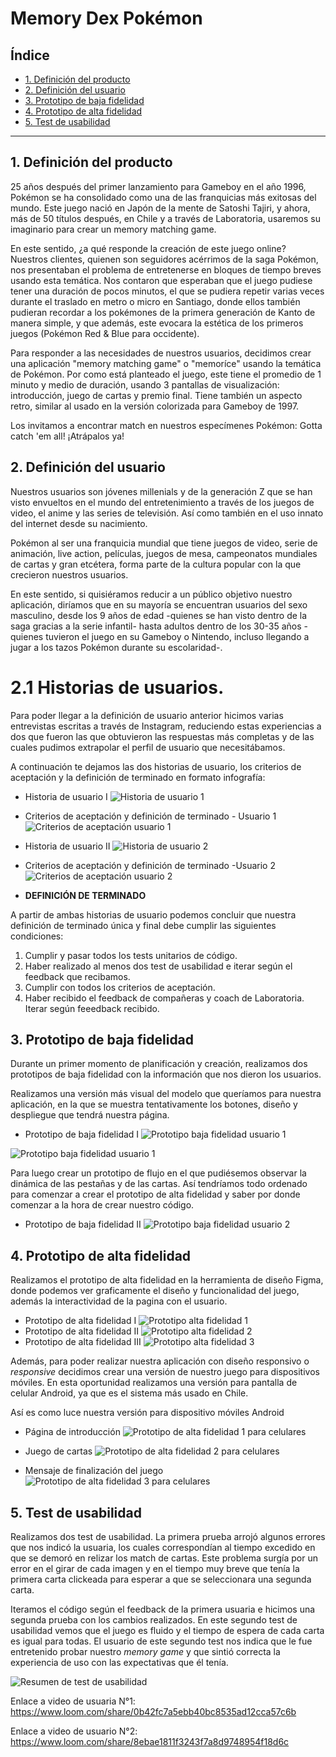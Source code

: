 # Memory Dex Pokémon

## Índice

* [1. Definición del producto](#1-Definición-del-producto)
* [2. Definición del usuario](#2-Definición-del-usuario)
* [3. Prototipo de baja fidelidad](#3-Prototipo-de-baja-fidelidad)
* [4. Prototipo de alta fidelidad](#4-Prototipo-de-alta-fidelidad)
* [5. Test de usabilidad](#5-Test-de-usabilidad)


***

## 1. Definición del producto


25 años después del primer lanzamiento para Gameboy en el año 1996, Pokémon se ha consolidado como una de las franquicias más exitosas del mundo. Este juego nació en Japón de la mente de Satoshi Tajiri, y ahora, más de 50 títulos después, en Chile y a través de Laboratoria, usaremos su imaginario para crear un memory matching game. 

En este sentido, ¿a qué responde la creación de este juego online? Nuestros clientes, quienen son seguidores acérrimos de la saga Pokémon, nos presentaban el problema de entretenerse en bloques de tiempo breves usando esta temática. Nos contaron que esperaban que el juego pudiese tener una duración de pocos minutos, el que se pudiera repetir varias veces durante el traslado en metro o micro en Santiago, donde ellos también pudieran recordar a los pokémones de la primera generación de Kanto de manera simple, y que además, este evocara la estética de los primeros juegos (Pokémon Red & Blue para occidente).

Para responder a las necesidades de nuestros usuarios, decidimos crear una aplicación "memory matching game" o "memoríce" usando la temática de Pokémon. Por como está planteado el juego, este tiene el promedio de 1 minuto y medio de duración, usando 3 pantallas de visualización: introducción, juego de cartas y premio final. Tiene también un aspecto retro, similar al usado en la versión colorizada para Gameboy de 1997. 

Los invitamos a encontrar match en nuestros especímenes Pokémon: Gotta catch 'em all! ¡Atrápalos ya!

## 2. Definición del usuario

Nuestros usuarios son jóvenes millenials y de la generación Z que se han visto envueltos en el mundo del entretenimiento a través de los juegos de video, el anime y las series de televisión. Así como también en el uso innato del internet desde su nacimiento. 

Pokémon al ser una franquicia mundial que tiene juegos de video, serie de animación, live action, películas, juegos de mesa, campeonatos mundiales de cartas y gran etcétera, forma parte de la cultura popular con la que crecieron nuestros usuarios. 

En este sentido, si quisiéramos reducir a un público objetivo nuestro aplicación, diríamos que en su mayoría se encuentran usuarios del sexo masculino, desde los 9 años de edad -quienes se han visto dentro de la saga gracias a la serie infantil- hasta adultos dentro de los 30-35 años -quienes tuvieron el juego en su Gameboy o Nintendo, incluso llegando a jugar a los tazos Pokémon durante su escolaridad-. 

# 2.1 Historias de usuarios.

Para poder llegar a la definición de usuario anterior hicimos varias entrevistas escritas a través de Instagram, reduciendo estas experiencias a dos que fueron las que obtuvieron las respuestas más completas y de las cuales pudimos extrapolar el perfil de usuario que necesitábamos. 

A continuación te dejamos las dos historias de usuario, los criterios de aceptación y la definición de terminado en formato infografía:

* Historia de usuario I
![Historia de usuario 1](imagenesProyecto/readme/Historia_de_usuario_1_.png)

* Criterios de aceptación y definición de terminado - Usuario 1
![Criterios de aceptación usuario 1](imagenesProyecto/readme/Criterio_y_definici%C3%B3n_2.png)


* Historia de usuario II
![Historia de usuario 2](imagenesProyecto/readme/Historia_de_usuario_2.png)


* Criterios de aceptación y definición de terminado -Usuario 2
![Criterios de aceptación usuario 2](imagenesProyecto/readme/Criterios_y_definici%C3%B3n_1.png)

* **DEFINICIÓN DE TERMINADO**

A partir de ambas historias de usuario podemos concluir que nuestra definición de terminado única y final debe cumplir las siguientes condiciones:

1. Cumplir y pasar todos los tests unitarios de código. 
2. Haber realizado al menos dos test de usabilidad e iterar según el feedback que recibamos. 
3.  Cumplir con todos los criterios de aceptación.
4. Haber recibido el feedback de compañeras y coach de Laboratoria. Iterar según feeedback recibido.


## 3. Prototipo de baja fidelidad

Durante un primer momento de planificación y creación, realizamos dos prototipos de baja fidelidad con la información que nos dieron los usuarios. 

Realizamos una versión más visual del modelo que queríamos para nuestra aplicación, en la que se muestra tentativamente los botones, diseño y despliegue que tendrá nuestra página. 

* Prototipo de baja fidelidad I
![Prototipo baja fidelidad usuario 1](imagenesProyecto/readme/prototype_lf1.jpg)

![Prototipo baja fidelidad usuario 1](imagenesProyecto/readme/prototype_lf2.jpg)

Para luego crear un prototipo de flujo en el que pudiésemos observar la dinámica de las pestañas y de las cartas. Así tendríamos todo ordenado para comenzar a crear el prototipo de alta fidelidad y saber por donde comenzar a la hora de crear nuestro código. 

* Prototipo de baja fidelidad II
![Prototipo baja fidelidad usuario 2](imagenesProyecto/readme/Prototipo_historia_2.png)

## 4. Prototipo de alta fidelidad

Realizamos el prototipo de alta fidelidad en la herramienta de diseño Figma, donde podemos ver graficamente el diseño y funcionalidad del juego, además la interactividad de la pagina con el usuario.

* Prototipo de alta fidelidad I
![Prototipo alta fidelidad 1](imagenesProyecto/readme/Prototipo%20figma%201.png)
* Prototipo de alta fidelidad II
![Prototipo alta fidelidad 2](imagenesProyecto/readme/Prototipo%20figma%202.png)
* Prototipo de alta fidelidad III
![Prototipo alta fidelidad 3](imagenesProyecto/readme/Prototipo%20figma%203.png)

Además, para poder realizar nuestra aplicación con diseño responsivo o *responsive* decidimos crear una versión de nuestro juego para dispositivos móviles. En esta oportunidad realizamos una versión para pantalla de celular Android, ya que es el sistema más usado en Chile.

Así es como luce nuestra versión para dispositivo móviles Android

* Página de introducción
![Prototipo de alta fidelidad 1 para celulares](imagenesProyecto/readme/VrMobile.bmp) 

* Juego de cartas 
![Prototipo de alta fidelidad 2 para celulares](imagenesProyecto/readme/VrMobile2.bmp) 

* Mensaje de finalización del juego
![Prototipo de alta fidelidad 3 para celulares](imagenesProyecto/readme/VrMobile3.bmp) 


## 5. Test de usabilidad

Realizamos dos test de usabilidad. La primera prueba arrojó algunos errores que nos indicó la usuaria, los cuales correspondían al tiempo excedido en que se demoró en relizar los match de cartas. Este problema surgía por un error en el girar de cada imagen y en el tiempo muy breve que tenía la primera carta clickeada para esperar a que se seleccionara una segunda carta. 

Iteramos el código según el feedback de la primera usuaria e hicimos una segunda prueba con los cambios realizados. 
En este segundo test de usabilidad vemos que el juego es fluido y el tiempo de espera de cada carta es igual para todas. El usuario de este segundo test nos indica que le fue entretenido probar nuestro *memory game* y que sintió correcta la experiencia de uso con las expectativas que él tenía.

![Resumen de test de usabilidad](imagenesProyecto/readme/testUsers.bmp) 

Enlace a video de usuaria N°1: https://www.loom.com/share/0b42fc7a5ebb40bc8535ad12cca57c6b



Enlace a video de usuario N°2: https://www.loom.com/share/8ebae1811f3243f7a8d9748954f18d6c



